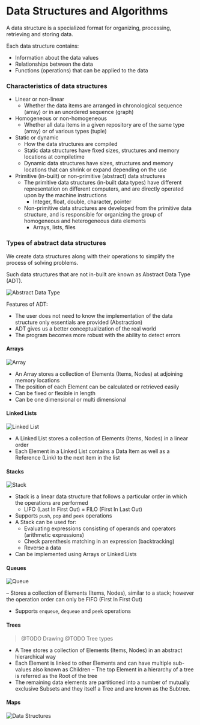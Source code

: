 # Data Structures and Algorithms

A data structure is a specialized format for organizing, processing, retrieving and storing data.

Each data structure contains:
- Information about the data values
- Relationships between the data
- Functions (operations) that can be applied to the data

### Characteristics of data structures

- Linear or non-linear
    - Whether the data items are arranged in chronological sequence (array) or in an unordered sequence (graph)
- Homogeneous or non-homogeneous
    - Whether all data items in a given repository are of the same type (array) or of various types (tuple)
- Static or dynamic
    - How the data structures are compiled
    - Static data structures have fixed sizes, structures and memory locations at compiletime
    - Dynamic data structures have sizes, structures and memory locations that can shrink or expand depending on the use
- Primitive (in-built) or non-primitive (abstract) data structures
    - The primitive data structures (in-built data types) have different representation on different computers, and are directly operated upon by the machine instructions
        - Integer, float, double, character, pointer
    - Non-primitive data structures are developed from the primitive data structure, and is responsible for organizing the group of homogeneous and heterogeneous data elements
        - Arrays, lists, files

### Types of abstract data structures

We create data structures along with their operations to simplify the process of solving problems. 

Such data structures that are not in-built are known as Abstract Data Type (ADT).

![Abstract Data Type](.img/abstract_data_type.png)

Features of ADT:
- The user does not need to know the implementation of the data structure only essentials are provided (Abstraction)
- ADT gives us a better conceptualization of the real world
- The program becomes more robust with the ability to detect errors

#### Arrays

![Array](.img/array.png)

- An Array stores a collection of Elements (Items, Nodes) at adjoining memory locations
- The position of each Element can be calculated or retrieved easily
- Can be fixed or flexible in length
- Can be one dimensional or multi dimensional

#### Linked Lists

![Linked List](.img/linked_list.png)

- A Linked List stores a collection of Elements (Items, Nodes) in a linear order
- Each Element in a Linked List contains a Data Item as well as a Reference (Link) to the next item in the list

#### Stacks

![Stack](.img/stack.png)

- Stack is a linear data structure that follows a particular order in which the operations are performed
    - LIFO (Last In First Out) = FILO (First In Last Out)
- Supports `push`, `pop` and `peek` operations
- A Stack can be used for:
    - Evaluating expressions consisting of operands and operators (arithmetic expressions)
    - Check parenthesis matching in an expression (backtracking)
    - Reverse a data
- Can be implemented using Arrays or Linked Lists

#### Queues

![Queue](.img/queue.png)

– Stores a collection of Elements (Items, Nodes), similar to a stack; however the operation order can only be FIFO (First In First Out)
- Supports `enqueue`, `dequeue` and `peek` operations

#### Trees

> @TODO Drawing
> @TODO Tree types

- A Tree stores a collection of Elements (Items, Nodes) in an abstract hierarchical way
- Each Element is linked to other Elements and can have multiple sub-values also known as Children
– The top Element in a hierarchy of a tree is referred as the Root of the tree
- The remaining data elements are partitioned into a number of mutually exclusive Subsets and they itself a Tree and are known as the Subtree.

#### Maps

![Data Structures](.img/data_strucutures_non_primitive.png)
